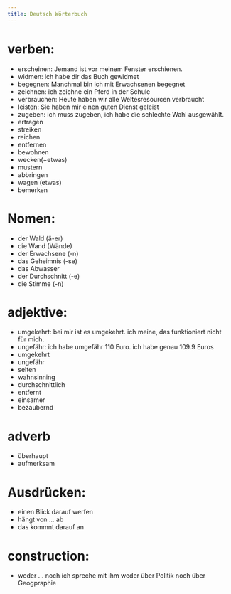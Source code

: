 ```yaml
---
title: Deutsch Wörterbuch
---
```


# verben: 
- erscheinen: Jemand ist vor meinem Fenster erschienen.
- widmen: ich habe dir das Buch gewidmet
- begegnen: Manchmal bin ich mit Erwachsenen begegnet 
- zeichnen: ich zeichne ein Pferd in der Schule 
- verbrauchen: Heute haben wir alle Weltesresourcen verbraucht
- leisten: Sie haben mir einen guten Dienst geleist
- zugeben: ich muss zugeben, ich habe die schlechte Wahl ausgewählt.
- ertragen
- streiken
- reichen
- entfernen
- bewohnen
- wecken(+etwas)
- mustern
- abbringen
- wagen (etwas)
- bemerken

# Nomen: 
- der Wald (ä-er)
- die Wand (Wände)
- der Erwachsene (-n)
- das Geheimnis (-se)
- das Abwasser
- der Durchschnitt (-e)
- die Stimme (-n)

# adjektive: 
- umgekehrt: bei mir ist es umgekehrt. ich meine, das funktioniert nicht für mich.
- ungefähr: ich habe umgefähr 110 Euro. ich habe genau 109.9 Euros 
- umgekehrt
- ungefähr
- selten
- wahnsinning
- durchschnittlich
- entfernt
- einsamer 
- bezaubernd

# adverb
- überhaupt 
- aufmerksam

# Ausdrücken:  
- einen Blick darauf werfen 
- hängt von ... ab
- das kommnt darauf an 

# construction: 
- weder ... noch
    ich spreche mit ihm weder über Politik noch über Geogpraphie



